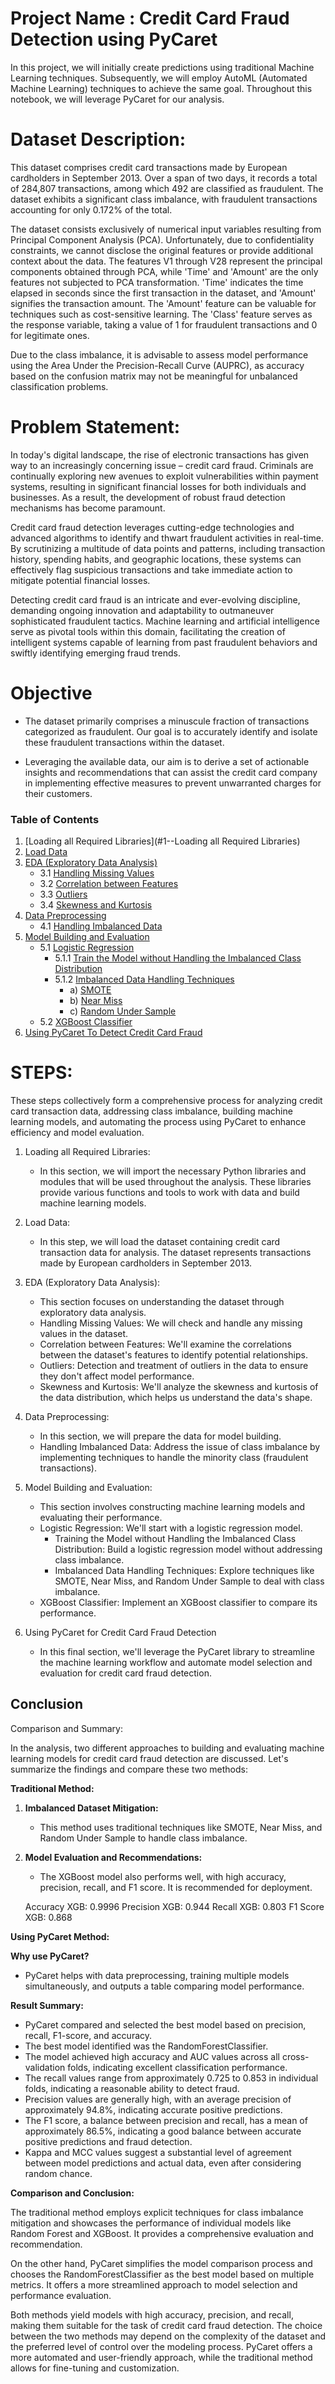 # Project Name : Credit Card Fraud Detection using PyCaret

In this project, we will initially create predictions using traditional Machine Learning techniques. Subsequently, we will employ AutoML (Automated Machine Learning) techniques to achieve the same goal. Throughout this notebook, we will leverage PyCaret for our analysis.

# Dataset Description:

This dataset comprises credit card transactions made by European cardholders in September 2013. Over a span of two days, it records a total of 284,807 transactions, among which 492 are classified as fraudulent. The dataset exhibits a significant class imbalance, with fraudulent transactions accounting for only 0.172% of the total.

The dataset consists exclusively of numerical input variables resulting from Principal Component Analysis (PCA). Unfortunately, due to confidentiality constraints, we cannot disclose the original features or provide additional context about the data. The features V1 through V28 represent the principal components obtained through PCA, while 'Time' and 'Amount' are the only features not subjected to PCA transformation. 'Time' indicates the time elapsed in seconds since the first transaction in the dataset, and 'Amount' signifies the transaction amount. The 'Amount' feature can be valuable for techniques such as cost-sensitive learning. The 'Class' feature serves as the response variable, taking a value of 1 for fraudulent transactions and 0 for legitimate ones.

Due to the class imbalance, it is advisable to assess model performance using the Area Under the Precision-Recall Curve (AUPRC), as accuracy based on the confusion matrix may not be meaningful for unbalanced classification problems.

# Problem Statement:

In today's digital landscape, the rise of electronic transactions has given way to an increasingly concerning issue – credit card fraud. Criminals are continually exploring new avenues to exploit vulnerabilities within payment systems, resulting in significant financial losses for both individuals and businesses. As a result, the development of robust fraud detection mechanisms has become paramount.

Credit card fraud detection leverages cutting-edge technologies and advanced algorithms to identify and thwart fraudulent activities in real-time. By scrutinizing a multitude of data points and patterns, including transaction history, spending habits, and geographic locations, these systems can effectively flag suspicious transactions and take immediate action to mitigate potential financial losses.

Detecting credit card fraud is an intricate and ever-evolving discipline, demanding ongoing innovation and adaptability to outmaneuver sophisticated fraudulent tactics. Machine learning and artificial intelligence serve as pivotal tools within this domain, facilitating the creation of intelligent systems capable of learning from past fraudulent behaviors and swiftly identifying emerging fraud trends.

# Objective
- The dataset primarily comprises a minuscule fraction of transactions categorized as fraudulent. Our goal is to accurately identify and isolate these fraudulent transactions within the dataset.

- Leveraging the available data, our aim is to derive a set of actionable insights and recommendations that can assist the credit card company in implementing effective measures to prevent unwarranted charges for their customers.


### Table of Contents

1. [Loading all Required Libraries](#1--Loading all Required Libraries)
2. [Load Data](#2)
3. [EDA (Exploratory Data Analysis)](#3)
   - 3.1 [Handling Missing Values](#3.1)
   - 3.2 [Correlation between Features](#3.2)
   - 3.3 [Outliers](#3.3)
   - 3.4 [Skewness and Kurtosis](#3.4)
4. [Data Preprocessing](#4)
   - 4.1 [Handling Imbalanced Data](#4.1)
5. [Model Building and Evaluation](#5)
   - 5.1 [Logistic Regression](#5.1)
     - 5.1.1 [Train the Model without Handling the Imbalanced Class Distribution](#5.1.1)
     - 5.1.2 [Imbalanced Data Handling Techniques](#5.1.2)
       - a) [SMOTE](#a)
       - b) [Near Miss](#b)
       - c) [Random Under Sample](#c)
   - 5.2 [XGBoost Classifier](#5.2)
6. [Using PyCaret To Detect Credit Card Fraud](#6)

# STEPS:

These steps collectively form a comprehensive process for analyzing credit card transaction data, addressing class imbalance, building machine learning models, and automating the process using PyCaret to enhance efficiency and model evaluation.


1. Loading all Required Libraries:
   - In this section, we will import the necessary Python libraries and modules that will be used throughout the analysis. These libraries provide various functions and tools to work with data and build machine learning models.

2. Load Data:
   - In this step, we will load the dataset containing credit card transaction data for analysis. The dataset represents transactions made by European cardholders in September 2013.

3. EDA (Exploratory Data Analysis):
   - This section focuses on understanding the dataset through exploratory data analysis.
   - Handling Missing Values: We will check and handle any missing values in the dataset.
   - Correlation between Features: We'll examine the correlations between the dataset's features to identify potential relationships.
   - Outliers: Detection and treatment of outliers in the data to ensure they don't affect model performance.
   - Skewness and Kurtosis: We'll analyze the skewness and kurtosis of the data distribution, which helps us understand the data's shape.

4. Data Preprocessing:
   - In this section, we will prepare the data for model building.
   - Handling Imbalanced Data: Address the issue of class imbalance by implementing techniques to handle the minority class (fraudulent transactions).

5. Model Building and Evaluation:
   - This section involves constructing machine learning models and evaluating their performance.
   - Logistic Regression: We'll start with a logistic regression model.
     - Training the Model without Handling the Imbalanced Class Distribution: Build a logistic regression model without addressing class imbalance.
     - Imbalanced Data Handling Techniques: Explore techniques like SMOTE, Near Miss, and Random Under Sample to deal with class imbalance.
   - XGBoost Classifier: Implement an XGBoost classifier to compare its performance.

6. Using PyCaret for Credit Card Fraud Detection
   - In this final section, we'll leverage the PyCaret library to streamline the machine learning workflow and automate model selection and evaluation for credit card fraud detection.


## Conclusion

Comparison and Summary:

In the analysis, two different approaches to building and evaluating machine learning models for credit card fraud detection are discussed. Let's summarize the findings and compare these two methods:

**Traditional Method:**

1. **Imbalanced Dataset Mitigation:**
   - This method uses traditional techniques like SMOTE, Near Miss, and Random Under Sample to handle class imbalance.

2. **Model Evaluation and Recommendations:**
   - The XGBoost model also performs well, with high accuracy, precision, recall, and F1 score. It is recommended for deployment.

   Accuracy XGB: 0.9996
   Precision XGB: 0.944
   Recall XGB: 0.803
   F1 Score XGB: 0.868

**Using PyCaret Method:**

   **Why use PyCaret?**
  - PyCaret helps with data preprocessing, training multiple models simultaneously, and outputs a table comparing model performance.

   **Result Summary:**
   - PyCaret compared and selected the best model based on precision, recall, F1-score, and accuracy.
   - The best model identified was the RandomForestClassifier.
   - The model achieved high accuracy and AUC values across all cross-validation folds, indicating excellent classification performance.
   - The recall values range from approximately 0.725 to 0.853 in individual folds, indicating a reasonable ability to detect fraud.
   - Precision values are generally high, with an average precision of approximately 94.8%, indicating accurate positive predictions.
   - The F1 score, a balance between precision and recall, has a mean of approximately 86.5%, indicating a good balance between accurate positive predictions and fraud detection.
   - Kappa and MCC values suggest a substantial level of agreement between model predictions and actual data, even after considering random chance.

**Comparison and Conclusion:**

The traditional method employs explicit techniques for class imbalance mitigation and showcases the performance of individual models like Random Forest and XGBoost. It provides a comprehensive evaluation and recommendation.

On the other hand, PyCaret simplifies the model comparison process and chooses the RandomForestClassifier as the best model based on multiple metrics. It offers a more streamlined approach to model selection and performance evaluation.

Both methods yield models with high accuracy, precision, and recall, making them suitable for the task of credit card fraud detection. The choice between the two methods may depend on the complexity of the dataset and the preferred level of control over the modeling process. PyCaret offers a more automated and user-friendly approach, while the traditional method allows for fine-tuning and customization.

